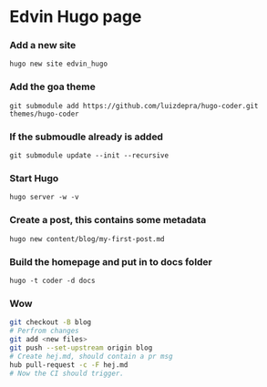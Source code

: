 # Edvin Hugo page

### Add a new site

```hugo new site edvin_hugo```

### Add the goa theme

```git submodule add https://github.com/luizdepra/hugo-coder.git themes/hugo-coder```

### If the submoudle already is added

```git submodule update --init --recursive```

### Start Hugo

```hugo server -w -v```

### Create a post, this contains some metadata

```hugo new content/blog/my-first-post.md```

### Build the homepage and put in to docs folder

```hugo -t coder -d docs```

### Wow

``` bash
git checkout -B blog
# Perfrom changes
git add <new files>
git push --set-upstream origin blog
# Create hej.md, should contain a pr msg
hub pull-request -c -F hej.md
# Now the CI should trigger.
```
